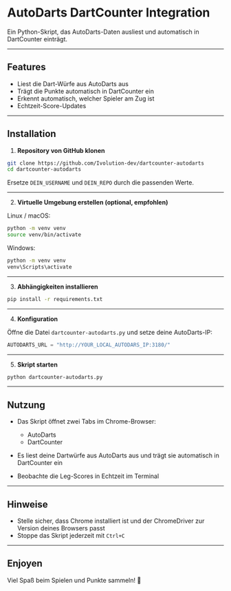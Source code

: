 # AutoDarts DartCounter Integration

Ein Python-Skript, das AutoDarts-Daten ausliest und automatisch in DartCounter einträgt.

---

## Features

* Liest die Dart-Würfe aus AutoDarts aus
* Trägt die Punkte automatisch in DartCounter ein
* Erkennt automatisch, welcher Spieler am Zug ist
* Echtzeit-Score-Updates

---

## Installation

1. **Repository von GitHub klonen**

```bash
git clone https://github.com/Ivolution-dev/dartcounter-autodarts
cd dartcounter-autodarts
```

Ersetze `DEIN_USERNAME` und `DEIN_REPO` durch die passenden Werte.

---

2. **Virtuelle Umgebung erstellen (optional, empfohlen)**

Linux / macOS:

```bash
python -m venv venv
source venv/bin/activate
```

Windows:

```bash
python -m venv venv
venv\Scripts\activate
```

---

3. **Abhängigkeiten installieren**

```bash
pip install -r requirements.txt
```

---

4. **Konfiguration**

Öffne die Datei `dartcounter-autodarts.py` und setze deine AutoDarts-IP:

```python
AUTODARTS_URL = "http://YOUR_LOCAL_AUTODARS_IP:3180/"
```

---

5. **Skript starten**

```bash
python dartcounter-autodarts.py
```

---

## Nutzung

* Das Skript öffnet zwei Tabs im Chrome-Browser:

  * AutoDarts
  * DartCounter
* Es liest deine Dartwürfe aus AutoDarts aus und trägt sie automatisch in DartCounter ein
* Beobachte die Leg-Scores in Echtzeit im Terminal

---

## Hinweise

* Stelle sicher, dass Chrome installiert ist und der ChromeDriver zur Version deines Browsers passt
* Stoppe das Skript jederzeit mit `Ctrl+C`

---

## Enjoyen

Viel Spaß beim Spielen und Punkte sammeln! 🎯
